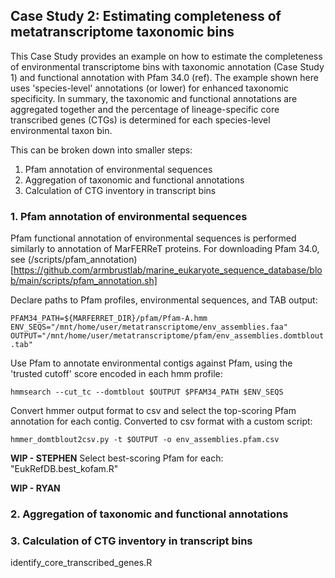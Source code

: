 ## Case Study 2:  Estimating completeness of metatranscriptome taxonomic bins

This Case Study provides an example on how to estimate the completeness of environmental transcriptome bins with taxonomic annotation (Case Study 1) and functional annotation with Pfam 34.0 (ref). The example shown here uses 'species-level' annotations (or lower) for enhanced taxonomic specificity. In summary, the taxonomic and functional annotations are aggregated together and the percentage of lineage-specific core transcribed genes (CTGs) is determined for each species-level environmental taxon bin.

This can be broken down into smaller steps:
1. Pfam annotation of environmental sequences
2. Aggregation of taxonomic and functional annotations
3. Calculation of CTG inventory in transcript bins

### 1. Pfam annotation of environmental sequences

Pfam functional annotation of environmental sequences is performed similarly to annotation of MarFERReT proteins. For downloading Pfam 34.0, see (/scripts/pfam_annotation)[https://github.com/armbrustlab/marine_eukaryote_sequence_database/blob/main/scripts/pfam_annotation.sh]

Declare paths to Pfam profiles, environmental sequences, and TAB output:

`PFAM34_PATH=${MARFERRET_DIR}/pfam/Pfam-A.hmm`
`ENV_SEQS="/mnt/home/user/metatranscriptome/env_assemblies.faa"`
`OUTPUT="/mnt/home/user/metatranscriptome/pfam/env_assemblies.domtblout.tab"`

Use Pfam to annotate environmental contigs against Pfam, using the 'trusted cutoff' score encoded in each hmm profile:

`hmmsearch --cut_tc --domtblout $OUTPUT $PFAM34_PATH $ENV_SEQS`

Convert hmmer output format to csv and select the top-scoring Pfam annotation for each contig. Converted to csv format with a custom script:

`hmmer_domtblout2csv.py -t $OUTPUT -o env_assemblies.pfam.csv`

**WIP - STEPHEN**
Select best-scoring Pfam for each:
"EukRefDB.best_kofam.R"

**WIP - RYAN**

### 2. Aggregation of taxonomic and functional annotations

### 3. Calculation of CTG inventory in transcript bins

identify_core_transcribed_genes.R


